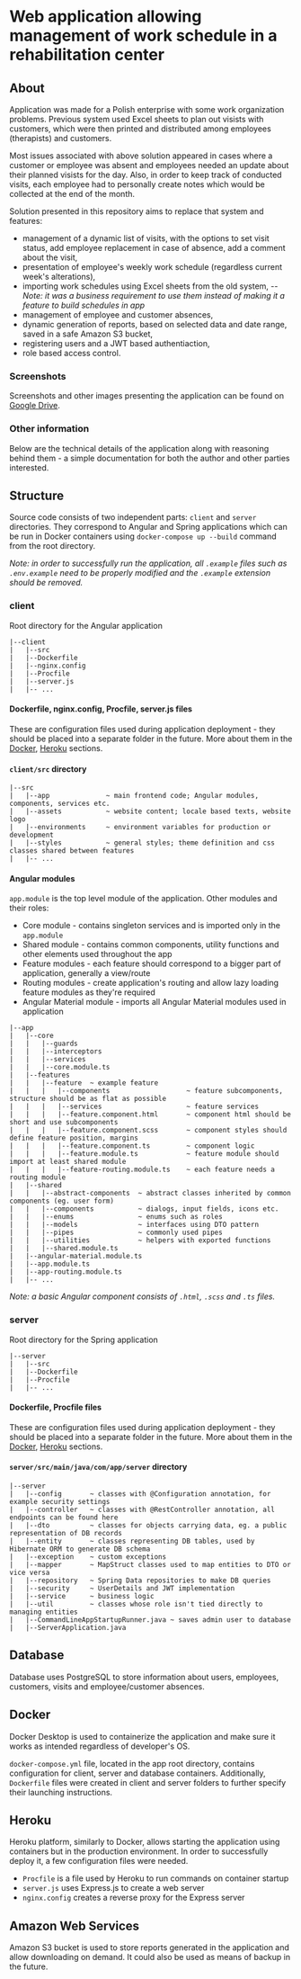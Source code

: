 # Web application allowing management of work schedule in a rehabilitation center

## About
Application was made for a Polish enterprise with some work organization problems. Previous system used Excel sheets to plan out visists with customers, which were then printed and distributed among employees (therapists) and customers.

Most issues associated with above solution appeared in cases where a customer or employee was absent and employees needed an update about their planned visists for the day. Also, in order to keep track of conducted visits, each employee had to personally create notes which would be collected at the end of the month.

Solution presented in this repository aims to replace that system and features:
- management of a dynamic list of visits, with the options to set visit status, add employee replacement in case of absence, add a comment about the visit,
- presentation of employee's weekly work schedule (regardless current week's alterations),
- importing work schedules using Excel sheets from the old system, -- *Note: it was a business requirement to use them instead of making it a feature to build schedules in app*
- management of employee and customer absences,
- dynamic generation of reports, based on selected data and date range, saved in a safe Amazon S3 bucket,
- registering users and  a JWT based authentiaction,
- role based access control.

### Screenshots
Screenshots and other images presenting the application can be found on [Google Drive](https://drive.google.com/drive/folders/1myQP-vcvpCBlzgXHLpCfWd89Qn9GGNqE?usp=sharing).

### Other information
Below are the technical details of the application along with reasoning behind them - a simple documentation for both the author and other parties interested.

## Structure
Source code consists of two independent parts: `client` and `server` directories. They correspond to Angular and Spring applications which can be run in Docker containers using `docker-compose up --build` command from the root directory.

*Note: in order to successfully run the application, all `.example` files such as `.env.example` need to be properly modified and the `.example` extension should be removed.*

### client
Root directory for the Angular application
```
|--client
|   |--src
|   |--Dockerfile
|   |--nginx.config
|   |--Procfile
|   |--server.js
|   |-- ...
```
#### Dockerfile, nginx.config, Procfile, server.js files
These are configuration files used during application deployment - they should be placed into a separate folder in the future. More about them in the [Docker](#docker), [Heroku](#heroku) sections.

#### `client/src` directory
```
|--src
|   |--app              ~ main frontend code; Angular modules, components, services etc.
|   |--assets           ~ website content; locale based texts, website logo
|   |--environments     ~ environment variables for production or development
|   |--styles           ~ general styles; theme definition and css classes shared between features
|   |-- ...
```

#### Angular modules
`app.module` is the top level module of the application. Other modules and their roles:
- Core module - contains singleton services and is imported only in the `app.module` 
- Shared module - contains common components, utility functions and other elements used throughout the app
- Feature modules - each feature should correspond to a bigger part of application, generally a view/route
- Routing modules - create application's routing and allow lazy loading feature modules as they're required
- Angular Material module - imports all Angular Material modules used in application

```
|--app
|   |--core
|   |   |--guards
|   |   |--interceptors
|   |   |--services
|   |   |--core.module.ts
|   |--features
|   |   |--feature  ~ example feature
|   |   |   |--components                   ~ feature subcomponents, structure should be as flat as possible
|   |   |   |--services                     ~ feature services
|   |   |   |--feature.component.html       ~ component html should be short and use subcomponents
|   |   |   |--feature.component.scss       ~ component styles should define feature position, margins
|   |   |   |--feature.component.ts         ~ component logic
|   |   |   |--feature.module.ts            ~ feature module should import at least shared module
|   |   |   |--feature-routing.module.ts    ~ each feature needs a routing module
|   |--shared
|   |   |--abstract-components  ~ abstract classes inherited by common components (eg. user form)
|   |   |--components           ~ dialogs, input fields, icons etc.
|   |   |--enums                ~ enums such as roles
|   |   |--models               ~ interfaces using DTO pattern
|   |   |--pipes                ~ commonly used pipes
|   |   |--utilities            ~ helpers with exported functions
|   |   |--shared.module.ts
|   |--angular-material.module.ts
|   |--app.module.ts
|   |--app-routing.module.ts 
|   |-- ...
```
*Note: a basic Angular component consists of `.html`, `.scss` and `.ts` files.*



### server
Root directory for the Spring application

```
|--server
|   |--src
|   |--Dockerfile
|   |--Procfile
|   |-- ...
```
#### Dockerfile, Procfile files
These are configuration files used during application deployment - they should be placed into a separate folder in the future. More about them in the [Docker](#docker), [Heroku](#heroku) sections.

#### `server/src/main/java/com/app/server` directory
```
|--server
|   |--config       ~ classes with @Configuration annotation, for example security settings
|   |--controller   ~ classes with @RestController annotation, all endpoints can be found here
|   |--dto          ~ classes for objects carrying data, eg. a public representation of DB records
|   |--entity       ~ classes representing DB tables, used by Hibernate ORM to generate DB schema
|   |--exception    ~ custom exceptions
|   |--mapper       ~ MapStruct classes used to map entities to DTO or vice versa
|   |--repository   ~ Spring Data repositories to make DB queries
|   |--security     ~ UserDetails and JWT implementation
|   |--service      ~ business logic
|   |--util         ~ classes whose role isn't tied directly to managing entities
|   |--CommandLineAppStartupRunner.java ~ saves admin user to database
|   |--ServerApplication.java
```

## Database
Database uses PostgreSQL to store information about users, employees, customers, visits and employee/customer absences.

## Docker
Docker Desktop is used to containerize the application and make sure it works as intended regardless of developer's OS.

`docker-compose.yml` file, located in the app root directory, contains configuration for client, server and database containers. Additionally, `Dockerfile` files were created in client and server folders to further specify their launching instructions.

## Heroku
Heroku platform, similarly to Docker, allows starting the application using containers but in the production environment. In order to successfully deploy it, a few configuration files were needed.
- `Procfile` is a file used by Heroku to run commands on container startup
- `server.js` uses Express.js to create a web server
- `nginx.config` creates a reverse proxy for the Express server

## Amazon Web Services
Amazon S3 bucket is used to store reports generated in the application and allow downloading on demand. It could also be used as means of backup in the future.

